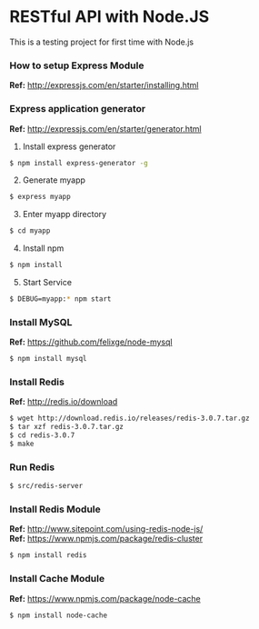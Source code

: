 # RESTful API with Node.JS
This is a testing project for first time with Node.js  

### How to setup Express Module  
**Ref:** http://expressjs.com/en/starter/installing.html  

### Express application generator  
**Ref:** http://expressjs.com/en/starter/generator.html  

1. Install express generator
```sh
$ npm install express-generator -g  
```
2. Generate myapp
```sh
$ express myapp  
```
3. Enter myapp directory
```sh
$ cd myapp  
```
4. Install npm
```sh
$ npm install  
```
5. Start Service
```sh
$ DEBUG=myapp:* npm start  
```

### Install MySQL
**Ref:** https://github.com/felixge/node-mysql  
```sh
$ npm install mysql
```

### Install Redis 
**Ref:** http://redis.io/download  
```sh
$ wget http://download.redis.io/releases/redis-3.0.7.tar.gz  
$ tar xzf redis-3.0.7.tar.gz  
$ cd redis-3.0.7  
$ make  
```

### Run Redis
```sh
$ src/redis-server  
```

### Install Redis Module
**Ref:** http://www.sitepoint.com/using-redis-node-js/  
**Ref:** https://www.npmjs.com/package/redis-cluster  
```sh
$ npm install redis  
```

### Install Cache Module
**Ref:** https://www.npmjs.com/package/node-cache
```sh
$ npm install node-cache
```